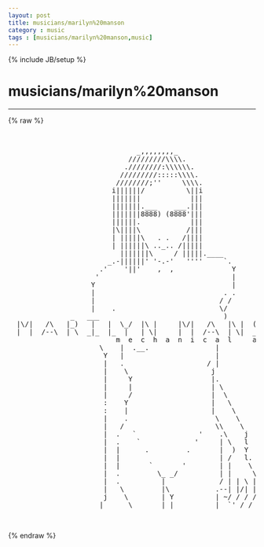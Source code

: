 ```yaml
---
layout: post
title: musicians/marilyn%20manson
category : music
tags : [musicians/marilyn%20manson,music]
---
```

{% include JB/setup %}
# musicians/marilyn%20manson
---
{% raw %}
<pre>


                               _,,,,,,,,_
                             /////////\\\\.
                            .////////:\\\\\\.
                           /////////:::::\\\\.
                          ////////;&#039;&#039;     \\\\.
                         i||||||/          \||i
                         |||||||            |||
                         |||||||.___    ___.|||
                         |||||||8888) (8888&#039;|||
                         ||||||.            |||
                         |\||||\           /|||
                         | |||||\   . .   /||||
                         | ||||||\ .._.. /|||||
                           |||||||\     / |||||.____
                        _.-||||||&#039; &#039;-.-&#039;   &#039;&#039;&#039;&#039;     `.
                      .&#039;    &#039;||&#039;    ,  ,              Y
                     &#039;                                |
                    Y                                 |
                    |                               . .
                    |                              / /
                    |    .                         \/
               _   ___                              )       __   _
  |\/|   /\   |_)   |   |  \_/  |\ |     |\/|   /\   |\ |  (_   |_  |\ |
  |  |  /--\  | \  _|_  |_  |   | \|     |  |  /--\  | \|  __)  |_  | \|
                          m  e  c  h  a  n  i  c  a  l     a  n  I  m  a  l  s
                      \    |  .__.                |
                       Y   |                      |
                       |   .                    / |
                       |    \                    j
                       |     Y                   |.
                       |     |                   | \
                       |     /                   |  \
                       :    Y                    |   \
                       :    |                    |    \
                       |    .                     \    \
                       |   /                      \\    \
                       |  .   `               &#039;    .\    j
                       |  .    `             &#039;     | \   l 
                       |  |      .         .       |  )  Y
                       |  |                        | /   l.
                       |  |       `       &#039;        | |    \
                       |  .         \_ _/          | |     \
                       |  .          |             / | | \ |
                       |   \         |\           .--| |/| |
                       j    \        | Y          | ~/ / / /
                      |      \       | |          |  `&#039; / / dp

 </pre>
{% endraw %}
